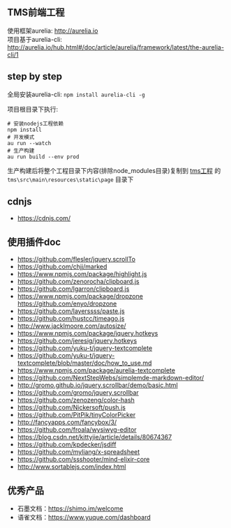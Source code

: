 ## TMS前端工程
使用框架aurelia: http://aurelia.io  
项目基于aurelia-cli: http://aurelia.io/hub.html#/doc/article/aurelia/framework/latest/the-aurelia-cli/1

## step by step
全局安装aurelia-cli: `npm install aurelia-cli -g`

项目根目录下执行:
```
# 安装nodejs工程依赖
npm install
# 开发模式
au run --watch
# 生产构建 
au run build --env prod
```

生产构建后将整个工程目录下内容(排除node_modules目录)复制到 [tms工程](https://github.com/xiweicheng/tms) 的 `tms\src\main\resources\static\page` 目录下 


## cdnjs
- https://cdnjs.com/


## 使用插件doc
- https://github.com/flesler/jquery.scrollTo  
- https://github.com/chjj/marked  
- https://www.npmjs.com/package/highlight.js  
- https://github.com/zenorocha/clipboard.js  
- https://github.com/lgarron/clipboard.js  
- https://www.npmjs.com/package/dropzone https://github.com/enyo/dropzone  
- https://github.com/layerssss/paste.js  
- https://github.com/hustcc/timeago.js  
- http://www.jacklmoore.com/autosize/  
- https://www.npmjs.com/package/jquery.hotkeys  
- https://github.com/jeresig/jquery.hotkeys  
- https://github.com/yuku-t/jquery-textcomplete  
- https://github.com/yuku-t/jquery-textcomplete/blob/master/doc/how_to_use.md  
- https://www.npmjs.com/package/aurelia-textcomplete  
- https://github.com/NextStepWebs/simplemde-markdown-editor/  
- http://gromo.github.io/jquery.scrollbar/demo/basic.html  
- https://github.com/gromo/jquery.scrollbar  
- https://github.com/zenozeng/color-hash  
- https://github.com/Nickersoft/push.js  
- https://github.com/PitPik/tinyColorPicker  
- http://fancyapps.com/fancybox/3/  
- https://github.com/froala/wysiwyg-editor  
- https://blog.csdn.net/kittyjie/article/details/80674367  
- https://github.com/kpdecker/jsdiff  
- https://github.com/myliang/x-spreadsheet  
- https://github.com/ssshooter/mind-elixir-core  
- http://www.sortablejs.com/index.html  

## 优秀产品

- 石墨文档：https://shimo.im/welcome
- 语雀文档：https://www.yuque.com/dashboard
